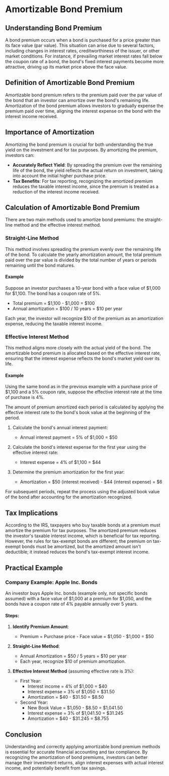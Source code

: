# Amortizable Bond Premium

## Understanding Bond Premium

A bond premium occurs when a bond is purchased for a price greater than its face value (par value). This situation can arise due to several factors, including changes in interest rates, creditworthiness of the issuer, or other market conditions. For instance, if prevailing market interest rates fall below the coupon rate of a bond, the bond's fixed interest payments become more attractive, driving up its market price above the face value.

## Definition of Amortizable Bond Premium

Amortizable bond premium refers to the premium paid over the par value of the bond that an investor can amortize over the bond's remaining life. Amortization of the bond premium allows investors to gradually expense the premium paid over time, aligning the interest expense on the bond with the interest income received.

## Importance of Amortization

Amortizing the bond premium is crucial for both understanding the true yield on the investment and for tax purposes. By amortizing the premium, investors can:
- **Accurately Reflect Yield**: By spreading the premium over the remaining life of the bond, the yield reflects the actual return on investment, taking into account the initial higher purchase price.
- **Tax Benefits**: For tax reporting, recognizing the amortized premium reduces the taxable interest income, since the premium is treated as a reduction of the interest income received.

## Calculation of Amortizable Bond Premium

There are two main methods used to amortize bond premiums: the straight-line method and the effective interest method.

### Straight-Line Method

This method involves spreading the premium evenly over the remaining life of the bond. To calculate the yearly amortization amount, the total premium paid over the par value is divided by the total number of years or periods remaining until the bond matures.

#### Example

Suppose an investor purchases a 10-year bond with a face value of $1,000 for $1,100. The bond has a coupon rate of 5%.

- Total premium = $1,100 - $1,000 = $100
- Annual amortization = $100 / 10 years = $10 per year

Each year, the investor will recognize $10 of the premium as an amortization expense, reducing the taxable interest income.

### Effective Interest Method

This method aligns more closely with the actual yield of the bond. The amortizable bond premium is allocated based on the effective interest rate, ensuring that the interest expense reflects the bond's market yield over its life.

#### Example

Using the same bond as in the previous example with a purchase price of $1,100 and a 5% coupon rate, suppose the effective interest rate at the time of purchase is 4%.

The amount of premium amortized each period is calculated by applying the effective interest rate to the bond's book value at the beginning of the period.

1. Calculate the bond's annual interest payment:
   - Annual interest payment = 5% of $1,000 = $50

2. Calculate the bond's interest expense for the first year using the effective interest rate:
   - Interest expense = 4% of $1,100 = $44

3. Determine the premium amortization for the first year:
   - Amortization = $50 (interest received) - $44 (interest expense) = $6

For subsequent periods, repeat the process using the adjusted book value of the bond after accounting for the amortization recognized.

## Tax Implications

According to the IRS, taxpayers who buy taxable bonds at a premium must amortize the premium for tax purposes. The amortized premium reduces the investor's taxable interest income, which is beneficial for tax reporting. However, the rules for tax-exempt bonds are different; the premium on tax-exempt bonds must be amortized, but the amortized amount isn't deductible; it instead reduces the bond's tax-exempt interest income.

## Practical Example

### Company Example: Apple Inc. Bonds

An investor buys Apple Inc. bonds (example only, not specific bonds assumed) with a face value of $1,000 at a premium for $1,050, and the bonds have a coupon rate of 4% payable annually over 5 years.

#### Steps:

1. **Identify Premium Amount**: 
   - Premium = Purchase price - Face value = $1,050 - $1,000 = $50

2. **Straight-Line Method**:
   - Annual Amortization = $50 / 5 years = $10 per year
   - Each year, recognize $10 of premium amortization.

3. **Effective Interest Method** (assuming effective rate is 3%):
   - First Year:
     - Interest income = 4% of $1,000 = $40
     - Interest expense = 3% of $1,050 = $31.50
     - Amortization = $40 - $31.50 = $8.50
   - Second Year:
     - New Book Value = $1,050 - $8.50 = $1,041.50
     - Interest expense = 3% of $1,041.50 = $31.245
     - Amortization = $40 - $31.245 = $8.755

## Conclusion

Understanding and correctly applying amortizable bond premium methods is essential for accurate financial accounting and tax compliance. By recognizing the amortization of bond premiums, investors can better manage their investment returns, align interest expenses with actual interest income, and potentially benefit from tax savings.